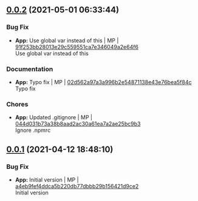 <a name="0.0.2"></a>

## [0.0.2](https://github.com/admiralcloud/ac-keylock/compare/v0.0.1..v0.0.2) (2021-05-01 06:33:44)


### Bug Fix

* **App:** Use global var instead of this | MP | [91f253bb28013e29c559551ca7e346049a2e64f6](https://github.com/admiralcloud/ac-keylock/commit/91f253bb28013e29c559551ca7e346049a2e64f6)    
Use global var instead of this
### Documentation

* **App:** Typo fix | MP | [02d562a97a3a996b2e54871138e43e76bea5f84c](https://github.com/admiralcloud/ac-keylock/commit/02d562a97a3a996b2e54871138e43e76bea5f84c)    
Typo fix
### Chores

* **App:** Updated .gitignore | MP | [044d031b73a38b8aad2ac30a61ea7a2ae25bc9b3](https://github.com/admiralcloud/ac-keylock/commit/044d031b73a38b8aad2ac30a61ea7a2ae25bc9b3)    
Ignore .npmrc
<a name="0.0.1"></a>

## [0.0.1](https://github.com/admiralcloud/ac-keylock/compare/..v0.0.1) (2021-04-12 18:48:10)


### Bug Fix

* **App:** Initial version | MP | [a4eb9fef4ddca5b220db77dbbb29b156421d9ce2](https://github.com/admiralcloud/ac-keylock/commit/a4eb9fef4ddca5b220db77dbbb29b156421d9ce2)    
Initial version
